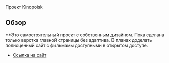 Проект Kinopoisk

## Обзор
**Это самостоятельный проект c собственным дизайном. Пока сделана только верстка главной страницы без адаптива. В планах доделать полноценный сайт с фильмамы доступными в открытом доступе.

* [Ссылка на сайт](https://chapion777.github.io/kinopoisk/)
